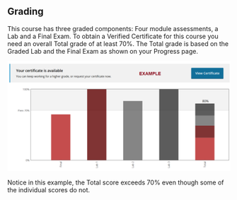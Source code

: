## Grading

This course has three graded components: Four module assessments, a Lab and a Final Exam. To obtain a Verified Certificate for this course you need an overall Total grade of at least 70%. The Total grade is based on the Graded Lab and the Final Exam as shown on your Progress page.

![Screenshot of the Progress page with scored events. and a Total of 80%. ](../..\Linked_Image_Files\0.1.4.png)

Notice in this example, the Total score exceeds 70% even though some of the individual scores do not.
